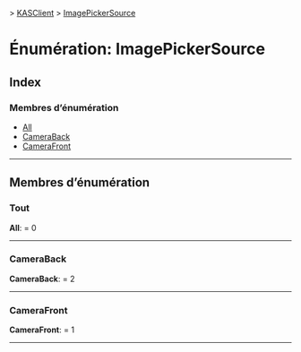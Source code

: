 [](../README.md) > [KASClient](../modules/kasclient.md) > [ImagePickerSource](../enums/kasclient.imagepickersource.md)

# <a name="enumeration-imagepickersource"></a>Énumération: ImagePickerSource

## <a name="index"></a>Index

### <a name="enumeration-members"></a>Membres d’énumération

* [All](kasclient.imagepickersource.md#all)
* [CameraBack](kasclient.imagepickersource.md#cameraback)
* [CameraFront](kasclient.imagepickersource.md#camerafront)

---

## <a name="enumeration-members"></a>Membres d’énumération

<a id="all"></a>

###  <a name="all"></a>Tout

**All**: = 0

___
<a id="cameraback"></a>

###  <a name="cameraback"></a>CameraBack

**CameraBack**: = 2

___
<a id="camerafront"></a>

###  <a name="camerafront"></a>CameraFront

**CameraFront**: = 1

___

